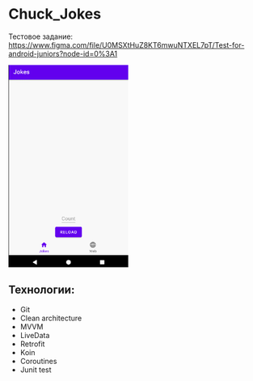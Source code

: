 # Chuck_Jokes

Тестовое задание: 
https://www.figma.com/file/U0MSXtHuZ8KT6mwuNTXEL7pT/Test-for-android-juniors?node-id=0%3A1

<img src="./readme_assets/result01.gif" height="400">

## Технологии:
- Git
- Clean architecture
- MVVM
- LiveData
- Retrofit
- Koin
- Coroutines
- Junit test
